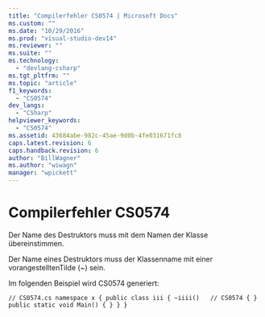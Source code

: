 ```yaml
---
title: "Compilerfehler CS0574 | Microsoft Docs"
ms.custom: ""
ms.date: "10/29/2016"
ms.prod: "visual-studio-dev14"
ms.reviewer: ""
ms.suite: ""
ms.technology: 
  - "devlang-csharp"
ms.tgt_pltfrm: ""
ms.topic: "article"
f1_keywords: 
  - "CS0574"
dev_langs: 
  - "CSharp"
helpviewer_keywords: 
  - "CS0574"
ms.assetid: 43684abe-982c-45ae-9d0b-4fe031671fc8
caps.latest.revision: 6
caps.handback.revision: 6
author: "BillWagner"
ms.author: "wiwagn"
manager: "wpickett"
---
```

# Compilerfehler CS0574
Der Name des Destruktors muss mit dem Namen der Klasse übereinstimmen.  
  
 Der Name eines Destruktors muss der Klassenname mit einer vorangestelltenTilde \(~\) sein.  
  
 Im folgenden Beispiel wird CS0574 generiert:  
  
```  
// CS0574.cs namespace x { public class iii { ~iiii()   // CS0574 { } public static void Main() { } } }  
```